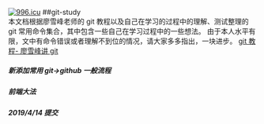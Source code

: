﻿<a href="https://996.icu"><img src="https://img.shields.io/badge/link-996.icu-red.svg" alt="996.icu" /></a>
##git-study  
本文档根据廖雪峰老师的 git 教程以及自己在学习的过程中的理解、测试整理的 git 常用命令集合，其中包含一些自己在学习过程中的一些想法。
由于本人水平有限，文中有命令错误或者理解不到位的情况，请大家多多指出，一块进步。
[git 教程- 廖雪峰讲 git](https://www.liaoxuefeng.com/wiki/0013739516305929606dd18361248578c67b8067c8c017b000 'git')

##### 新添加常用 git->github 一般流程

##### 前端大法

##### 2019/4/14 提交
